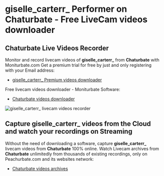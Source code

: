 # giselle_carterr_ Performer on Chaturbate - Free LiveCam videos downloader

## Chaturbate Live Videos Recorder

Monitor and record livecam videos of **giselle_carterr_** from **Chaturbate** with Moniturbate.com
Get a premium trial for free by just and only registering with your Email address:
* [giselle_carterr_ Premium videos downloader](https://moniturbate.com/request-demo-licence-key.html)

Free livecam videos downloader - Moniturbate Software:
* [Chaturbate videos downloader](https://moniturbate.com/moniturbate-download-software.html)

![giselle_carterr_ livecam videos recorder](https://peachurnet.com/templates/moniturbate-software.png)


## Capture giselle_carterr_ videos from the Cloud and watch your recordings on Streaming

Without the need of downloading a software, capture **giselle_carterr_** livecam videos from **Chaturbate** 100% online.
Watch Livecam archives from **Chaturbate** unlimitedly from thousands of existing recordings, only on Peachurbate.com and its websites network:
* [Chaturbate videos archives](https://peachurnet.com/)